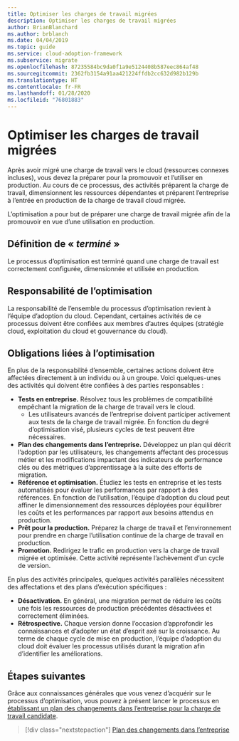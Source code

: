 ```yaml
---
title: Optimiser les charges de travail migrées
description: Optimiser les charges de travail migrées
author: BrianBlanchard
ms.author: brblanch
ms.date: 04/04/2019
ms.topic: guide
ms.service: cloud-adoption-framework
ms.subservice: migrate
ms.openlocfilehash: 87235584bc9da0f1a9e5124408b587eec864af48
ms.sourcegitcommit: 2362fb3154a91aa421224ffdb2cc632d982b129b
ms.translationtype: HT
ms.contentlocale: fr-FR
ms.lasthandoff: 01/28/2020
ms.locfileid: "76801883"
---
```

# <a name="optimize-migrated-workloads"></a>Optimiser les charges de travail migrées

Après avoir migré une charge de travail vers le cloud (ressources connexes incluses), vous devez la préparer pour la promouvoir et l’utiliser en production. Au cours de ce processus, des activités préparent la charge de travail, dimensionnent les ressources dépendantes et préparent l’entreprise à l’entrée en production de la charge de travail cloud migrée.

L’optimisation a pour but de préparer une charge de travail migrée afin de la promouvoir en vue d’une utilisation en production.

## <a name="definition-of-done"></a>Définition de « *terminé* »

Le processus d’optimisation est terminé quand une charge de travail est correctement configurée, dimensionnée et utilisée en production.

## <a name="accountability-during-optimization"></a>Responsabilité de l’optimisation

La responsabilité de l’ensemble du processus d’optimisation revient à l’équipe d’adoption du cloud. Cependant, certaines activités de ce processus doivent être confiées aux membres d’autres équipes (stratégie cloud, exploitation du cloud et gouvernance du cloud).

## <a name="responsibilities-during-optimization"></a>Obligations liées à l’optimisation

En plus de la responsabilité d’ensemble, certaines actions doivent être affectées directement à un individu ou à un groupe. Voici quelques-unes des activités qui doivent être confiées à des parties responsables :

- **Tests en entreprise.** Résolvez tous les problèmes de compatibilité empêchant la migration de la charge de travail vers le cloud.
  - Les utilisateurs avancés de l’entreprise doivent participer activement aux tests de la charge de travail migrée. En fonction du degré d’optimisation visé, plusieurs cycles de test peuvent être nécessaires.
- **Plan des changements dans l’entreprise.** Développez un plan qui décrit l’adoption par les utilisateurs, les changements affectant des processus métier et les modifications impactant des indicateurs de performance clés ou des métriques d’apprentissage à la suite des efforts de migration.
- **Référence et optimisation.** Étudiez les tests en entreprise et les tests automatisés pour évaluer les performances par rapport à des références. En fonction de l’utilisation, l’équipe d’adoption du cloud peut affiner le dimensionnement des ressources déployées pour équilibrer les coûts et les performances par rapport aux besoins attendus en production.
- **Prêt pour la production.** Préparez la charge de travail et l’environnement pour prendre en charge l’utilisation continue de la charge de travail en production.
- **Promotion.** Redirigez le trafic en production vers la charge de travail migrée et optimisée. Cette activité représente l’achèvement d’un cycle de version.

En plus des activités principales, quelques activités parallèles nécessitent des affectations et des plans d’exécution spécifiques :

- **Désactivation.** En général, une migration permet de réduire les coûts une fois les ressources de production précédentes désactivées et correctement éliminées.
- **Rétrospective.** Chaque version donne l’occasion d’approfondir les connaissances et d’adopter un état d’esprit axé sur la croissance. Au terme de chaque cycle de mise en production, l’équipe d’adoption du cloud doit évaluer les processus utilisés durant la migration afin d’identifier les améliorations.

## <a name="next-steps"></a>Étapes suivantes

Grâce aux connaissances générales que vous venez d’acquérir sur le processus d’optimisation, vous pouvez à présent lancer le processus en [établissant un plan des changements dans l’entreprise pour la charge de travail candidate](./business-change-plan.md).

> [!div class="nextstepaction"]
> [Plan des changements dans l’entreprise](./business-change-plan.md)
